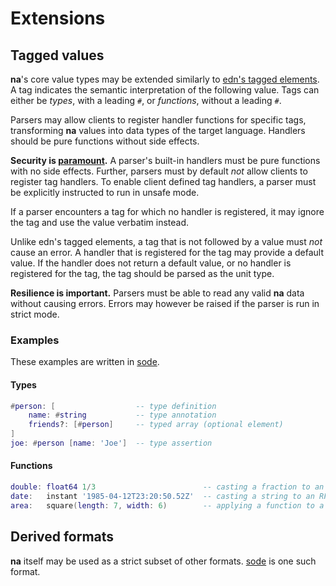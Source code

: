# Extensions

## Tagged values

**na**'s core value types may be extended similarly to [edn's tagged elements](https://github.com/edn-format/edn/#tagged-elements). A tag indicates the semantic interpretation of the following value. Tags can either be _types_, with a leading `#`, or _functions_, without a leading `#`.

Parsers may allow clients to register handler functions for specific tags, transforming **na** values into data types of the target language. Handlers should be pure functions without side effects.

**Security is [paramount](https://github.com/OWASP/Top10/blob/567a84c2a88ad691a65a0de38f98408d48d8b9b5/2017/en/0xa8-insecure-deserialization.md).** A parser's built-in handlers must be pure functions with no side effects. Further, parsers must by default _not_ allow clients to register tag handlers. To enable client defined tag handlers, a parser must be explicitly instructed to run in unsafe mode.

If a parser encounters a tag for which no handler is registered, it may ignore the tag and use the value verbatim instead.

Unlike edn's tagged elements, a tag that is not followed by a value must _not_ cause an error. A handler that is registered for the tag may provide a default value. If the handler does not return a default value, or no handler is registered for the tag, the tag should be parsed as the unit type.

**Resilience is important.** Parsers must be able to read any valid **na** data without causing errors. Errors may however be raised if the parser is run in strict mode.

### Examples

These examples are written in [sode](https://github.com/kesh-lang/sode).

#### Types

```lua
#person: [                  -- type definition
    name: #string           -- type annotation
    friends?: [#person]     -- typed array (optional element)
]
joe: #person [name: 'Joe']  -- type assertion
```

#### Functions

```lua
double: float64 1/3                        -- casting a fraction to an IEEE 754 double-precision float
date:   instant '1985-04-12T23:20:50.52Z'  -- casting a string to an RFC 3339/ISO 8601 timestamp
area:   square(length: 7, width: 6)        -- applying a function to a tuple of values
```

## Derived formats

**na** itself may be used as a strict subset of other formats. [sode](https://github.com/kesh-lang/sode) is one such format.
